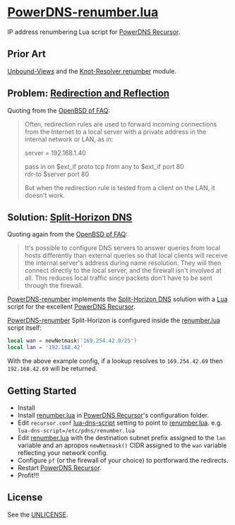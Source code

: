 # [PowerDNS-renumber.lua][PowerDNS-renumber]

IP address renumbering Lua script for [PowerDNS Recursor][].

## Prior Art

[Unbound-Views][] and the [Knot-Resolver renumber][Knot-renumber] module.

## Problem: [Redirection and Reflection][Reflection]

Quoting from the [OpenBSD pf FAQ][Reflection]:

> Often, redirection rules are used to forward incoming connections from
> the Internet to a local server with a private address in the internal
> network or LAN, as in:
>
>	server = 192.168.1.40
>
>	pass in on $ext_if proto tcp from any to $ext_if port 80 \
>	    rdr-to $server port 80
>
> But when the redirection rule is tested from a client on the LAN, it
> doesn't work.

## Solution: [Split-Horizon DNS][]

Quoting again from the [OpenBSD pf FAQ][Split-Horizon DNS]:

> It's possible to configure DNS servers to answer queries from local hosts
> differently than external queries so that local clients will receive the
> internal server's address during name resolution. They will then connect
> directly to the local server, and the firewall isn't involved at all.
> This reduces local traffic since packets don't have to be sent through
> the firewall.

[PowerDNS-renumber][] implements the [Split-Horizon DNS][] solution with a
[Lua][] script for the excellent [PowerDNS Recursor][].

[PowerDNS-renumber][] Split-Horizon is configured inside the
[renumber.lua][] script itself:

```lua
local wan = newNetmask('169.254.42.0/25')
local lan = '192.168.42'
```

With the above example config, if a lookup resolves to `169.254.42.69`
then `192.168.42.69` will be returned.

## Getting Started

* Install
* Install [renumber.lua][] in [PowerDNS Recursor][]'s configuration folder.
* Edit `recursor.conf` [lua-dns-script](https://Doc.PowerDNS.com/recursor/settings.html#lua-dns-script)
  setting to point to [renumber.lua][].
  e.g. `lua-dns-script=/etc/pdns/renumber.lua`
* Edit [renumber.lua][] with the destination subnet prefix assigned to the
  `lan` variable and an apropos `newNetmask()` CIDR assigned to the `wan`
  variable reflecting your network config.
* Configure `pf` (or the firewall of your choice) to portforward the redirects.
* Restart [PowerDNS Recursor][].
* Profit!!!

## License

See the [UNLICENSE](https://GitHub.com/yds/PowerDNS-renumber.lua/blob/master/LICENSE "public domain").

[README]:https://GitHub.com/yds/PowerDNS-renumber.lua/blob/master/README.md
[renumber.lua]:https://GitHub.com/yds/PowerDNS-renumber.lua/blob/master/renumber.lua
[Redirection]:http://www.OpenBSD.org/faq/pf/rdr.html "PF: Redirection (Port Forwarding)"
[Reflection]:http://www.OpenBSD.org/faq/pf/rdr.html#reflect "Redirection and Reflection"
[Split-Horizon DNS]:http://www.OpenBSD.org/faq/pf/rdr.html#splitdns "Split-Horizon DNS"
[Lua]:https://www.Lua.org/ "Lua is a powerful, efficient, lightweight, embeddable scripting language"
[Knot-renumber]:https://Knot-Resolver.ReadTheDocs.io/en/stable/modules-renumber.html "Knot-Resolver renumber module"
[PowerDNS Recursor]:https://www.PowerDNS.com/recursor.html "PowerDNS Recursor is a high-end, high-performance resolving name server"
[PowerDNS-renumber]:https://GitHub.com/yds/PowerDNS-renumber.lua "IP address renumbering Lua script for PowerDNS Recursor"
[Unbound-Views]:https://GitHub.com/yds/unbound-views/ "Split-Horizon Views plugin for the Unbound DNS resolver"
[Unbound]:http://Unbound.net/ "Unbound is a validating, recursive, and caching DNS resolver"
